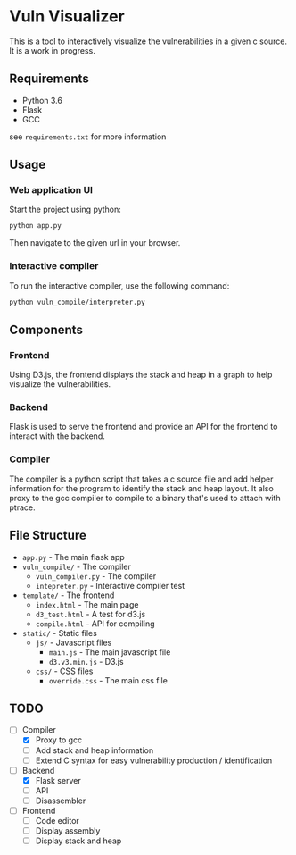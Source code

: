 # Vuln Visualizer

This is a tool to interactively visualize the vulnerabilities in a given c source. It is a work in progress.

## Requirements

- Python 3.6
- Flask
- GCC

see `requirements.txt` for more information

## Usage

### Web application UI
Start the project using python:

```bash
python app.py
```

Then navigate to the given url in your browser.


### Interactive compiler
To run the interactive compiler, use the following command:

```bash
python vuln_compile/interpreter.py
```

## Components

### Frontend

Using D3.js, the frontend displays the stack and heap in a graph to help visualize the vulnerabilities.

### Backend

Flask is used to serve the frontend and provide an API for the frontend to interact with the backend.

### Compiler

The compiler is a python script that takes a c source file and add helper information for the program to identify the stack and heap layout. It also proxy to the gcc compiler to compile to a binary that's used to attach with ptrace.



## File Structure

- `app.py` - The main flask app
- `vuln_compile/` - The compiler
    - `vuln_compiler.py` - The compiler
    - `intepreter.py` - Interactive compiler test
- `template/` - The frontend
    - `index.html` - The main page
    - `d3_test.html` - A test for d3.js
    - `compile.html` - API for compiling
- `static/` - Static files
    - `js/` - Javascript files
        - `main.js` - The main javascript file
        - `d3.v3.min.js` - D3.js
    - `css/` - CSS files
        - `override.css` - The main css file

## TODO

- [ ] Compiler
    - [x] Proxy to gcc
    - [ ] Add stack and heap information
    - [ ] Extend C syntax for easy vulnerability production / identification
- [ ] Backend
    - [x] Flask server
    - [ ] API
    - [ ] Disassembler
- [ ] Frontend
    - [ ] Code editor
    - [ ] Display assembly
    - [ ] Display stack and heap